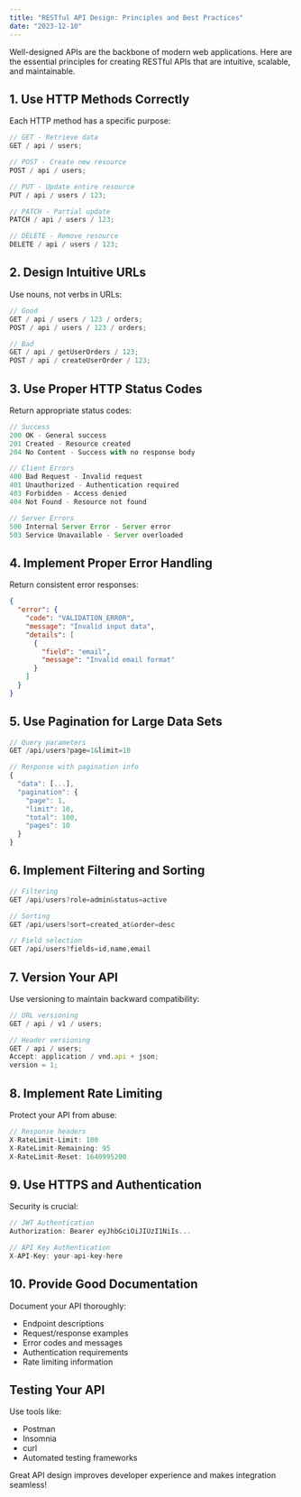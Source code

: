 ```yaml
---
title: "RESTful API Design: Principles and Best Practices"
date: "2023-12-10"
---
```


Well-designed APIs are the backbone of modern web applications. Here are the essential principles for creating RESTful APIs that are intuitive, scalable, and maintainable.

## 1. Use HTTP Methods Correctly

Each HTTP method has a specific purpose:

```javascript
// GET - Retrieve data
GET / api / users;

// POST - Create new resource
POST / api / users;

// PUT - Update entire resource
PUT / api / users / 123;

// PATCH - Partial update
PATCH / api / users / 123;

// DELETE - Remove resource
DELETE / api / users / 123;
```

## 2. Design Intuitive URLs

Use nouns, not verbs in URLs:

```javascript
// Good
GET / api / users / 123 / orders;
POST / api / users / 123 / orders;

// Bad
GET / api / getUserOrders / 123;
POST / api / createUserOrder / 123;
```

## 3. Use Proper HTTP Status Codes

Return appropriate status codes:

```javascript
// Success
200 OK - General success
201 Created - Resource created
204 No Content - Success with no response body

// Client Errors
400 Bad Request - Invalid request
401 Unauthorized - Authentication required
403 Forbidden - Access denied
404 Not Found - Resource not found

// Server Errors
500 Internal Server Error - Server error
503 Service Unavailable - Server overloaded
```

## 4. Implement Proper Error Handling

Return consistent error responses:

```json
{
  "error": {
    "code": "VALIDATION_ERROR",
    "message": "Invalid input data",
    "details": [
      {
        "field": "email",
        "message": "Invalid email format"
      }
    ]
  }
}
```

## 5. Use Pagination for Large Data Sets

```javascript
// Query parameters
GET /api/users?page=1&limit=10

// Response with pagination info
{
  "data": [...],
  "pagination": {
    "page": 1,
    "limit": 10,
    "total": 100,
    "pages": 10
  }
}
```

## 6. Implement Filtering and Sorting

```javascript
// Filtering
GET /api/users?role=admin&status=active

// Sorting
GET /api/users?sort=created_at&order=desc

// Field selection
GET /api/users?fields=id,name,email
```

## 7. Version Your API

Use versioning to maintain backward compatibility:

```javascript
// URL versioning
GET / api / v1 / users;

// Header versioning
GET / api / users;
Accept: application / vnd.api + json;
version = 1;
```

## 8. Implement Rate Limiting

Protect your API from abuse:

```javascript
// Response headers
X-RateLimit-Limit: 100
X-RateLimit-Remaining: 95
X-RateLimit-Reset: 1640995200
```

## 9. Use HTTPS and Authentication

Security is crucial:

```javascript
// JWT Authentication
Authorization: Bearer eyJhbGciOiJIUzI1NiIs...

// API Key Authentication
X-API-Key: your-api-key-here
```

## 10. Provide Good Documentation

Document your API thoroughly:

- Endpoint descriptions
- Request/response examples
- Error codes and messages
- Authentication requirements
- Rate limiting information

## Testing Your API

Use tools like:

- Postman
- Insomnia
- curl
- Automated testing frameworks

Great API design improves developer experience and makes integration seamless!
